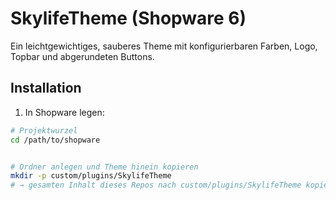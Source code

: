 # SkylifeTheme (Shopware 6)


Ein leichtgewichtiges, sauberes Theme mit konfigurierbaren Farben, Logo, Topbar und abgerundeten Buttons.


## Installation


1) In Shopware legen:


```bash
# Projektwurzel
cd /path/to/shopware


# Ordner anlegen und Theme hinein kopieren
mkdir -p custom/plugins/SkylifeTheme
# → gesamten Inhalt dieses Repos nach custom/plugins/SkylifeTheme kopieren